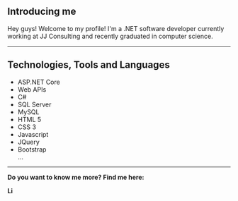 <h2>Introducing me</h2>
<p>Hey guys! Welcome to my profile! I'm a .NET software developer currently working at JJ Consulting and recently graduated in computer science.<p>
  
---
<h2>Technologies, Tools and Languages</h2>

<ul>
  <li>ASP.NET Core</li>
  <li>Web APIs</li>
  <li>C#</li>
  <li>SQL Server</li>
  <li>MySQL</li>
  <li>HTML 5</li>
  <li>CSS 3</li>
  <li>Javascript</li>
  <li>JQuery</li>
  <li>Bootstrap</li>
  ...
</ul>

---
<p><strong>Do you want to know me more? Find me here:<strong></p>
<a target="_blank" href="https://www.linkedin.com/in/paulo-silas-dos-anjos-oliveira-a0819b9b/">
  <img align="left" alt="LinkdeIN" width="16px" src="https://cdn.jsdelivr.net/npm/simple-icons@v3/icons/linkedin.svg" />

